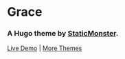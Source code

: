 # Grace
### A Hugo theme by [StaticMonster](https://www.staticmonster.com).

[Live Demo](staticmonster-grace.netlify.app) | [More Themes](https://www.staticmonster.com)
